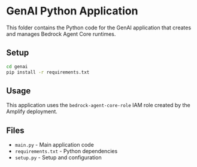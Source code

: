 # GenAI Python Application

This folder contains the Python code for the GenAI application that creates and manages Bedrock Agent Core runtimes.

## Setup

```bash
cd genai
pip install -r requirements.txt
```

## Usage

This application uses the `bedrock-agent-core-role` IAM role created by the Amplify deployment.

## Files

- `main.py` - Main application code
- `requirements.txt` - Python dependencies
- `setup.py` - Setup and configuration

